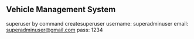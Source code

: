 ## Vehicle Management System

superuser by command createsuperuser
username: superadminuser
email: superadminuser@gmail.com
pass: 1234